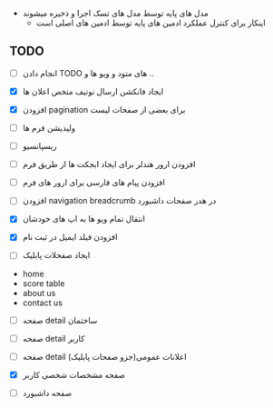  - مدل های پایه توسط مدل های تسک اجرا و ذخیره میشوند
    - اینکار برای کنترل عملکرد ادمین های پایه توسط ادمین های اصلی است 

## TODO

- [ ] انجام دادن TODO های متود و ویو ها و ..

- [x]  ایجاد فانکشن ارسال نوتیف متخص اعلان ها

- [x]  افزودن pagination برای بعضی از صفحات لیست

- [ ]  ولیدیشن فرم ها

- [ ]  ریسپانسیو

- [ ] افزودن ارور هندلر برای ایجاد ابجکت ها از طریق فرم 

- [ ] افزودن پیام های فارسی برای ارور های فرم

- [ ] افزودن navigation breadcrumb در هدر صفحات داشبورد

- [x]  انتقال تمام ویو ها به اپ های خودشان
  
- [x]  افزودن فیلد ایمیل در ثبت نام
   
- [ ]  ایجاد صفحلات پابلیک
  - home
  - score table
  - about us
  - contact us

- [ ]  صفحه detail ساختمان

- [ ]  صفحه detail کاربر

- [ ]  صفحه detail اعلانات عمومی(جزو صفحات پابلیک)

- [x]  صفحه مشخصات شخصی کاربر

- [ ]  صفحه داشبورد